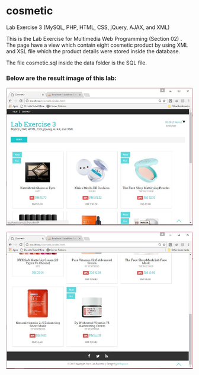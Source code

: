 # cosmetic

Lab Exercise 3 (MySQL, PHP, HTML, CSS, jQuery, AJAX, and XML)

This is the Lab Exercise for Multimedia Web Programming (Section 02) . The page have a view which contain eight cosmetic product by using XML and XSL file which the product details were stored inside the database.

The file cosmetic.sql inside the data folder is the SQL file.


### Below are the result image of this lab:

![Alt text](Output_1_1.JPG?raw=true "Output")

![Alt text](Output_1_2.JPG?raw=true "Output continue")
